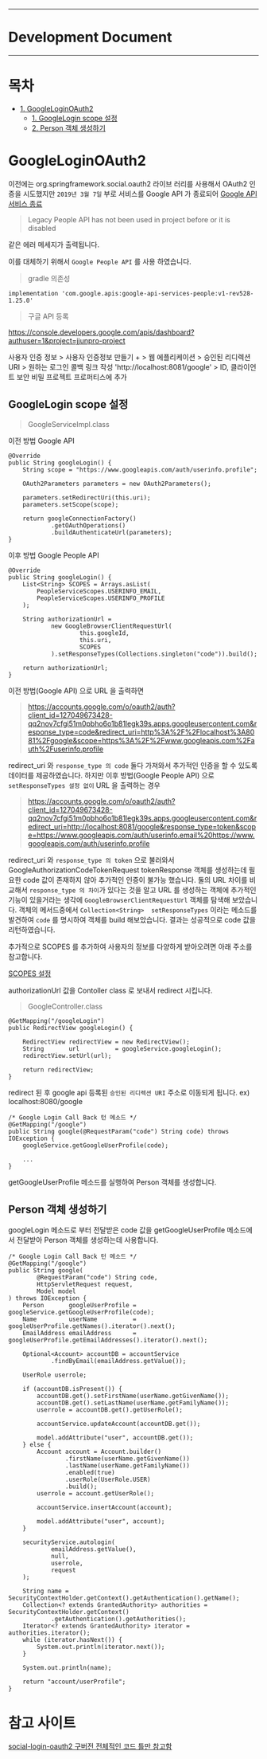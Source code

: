 --------------------
# Development Document
--------------------

# 목차

- [1. GoogleLoginOAuth2](#GoogleLoginOAuth2)
    - [1. GoogleLogin scope 설정](#GoogleLogin-scope-설정)
    - [2. Person 객체 생성하기](#Person-객체-생성하기)

# GoogleLoginOAuth2

이전에는 org.springframework.social.oauth2 라이브 러리를 사용해서 OAuth2 인증을 시도했지만 `2019년 3월 7일` 부로 서비스를 Google API 가 종료되어 
[Google API 서비스 종료](#https://developers.google.com/people/legacy)

> Legacy People API has not been used in project before or it is disabled 

같은 에러 메세지가 출력됩니다.

이를 대체하기 위해서 `Google People API` 를 사용 하였습니다.

> gradle 의존성

~~~
implementation 'com.google.apis:google-api-services-people:v1-rev528-1.25.0'
~~~

> 구글 API 등록

https://console.developers.google.com/apis/dashboard?authuser=1&project=jjunpro-project

사용자 인증 정보 > 사용자 인증정보 만들기 + > 웹 에플리케이션 > 승인된 리디렉션 URI > 원하는 로그인 콜백 링크 작성 'http://localhost:8081/google' > ID, 클라이언트 보안 비밀 프로젝트 프로퍼티스에 추가

## GoogleLogin scope 설정

> GoogleServiceImpl.class

이전 방법 Google API

~~~
@Override
public String googleLogin() {
    String scope = "https://www.googleapis.com/auth/userinfo.profile";

    OAuth2Parameters parameters = new OAuth2Parameters();

    parameters.setRedirectUri(this.uri);
    parameters.setScope(scope);

    return googleConnectionFactory()
            .getOAuthOperations()
            .buildAuthenticateUrl(parameters);
}            
~~~

이후 방법 Google People API

~~~
@Override
public String googleLogin() {
    List<String> SCOPES = Arrays.asList(
        PeopleServiceScopes.USERINFO_EMAIL, 
        PeopleServiceScopes.USERINFO_PROFILE
    );

    String authorizationUrl =
            new GoogleBrowserClientRequestUrl(
                    this.googleId,
                    this.uri,
                    SCOPES
            ).setResponseTypes(Collections.singleton("code")).build();

    return authorizationUrl;
}
~~~

이전 방법(Google API) 으로 URL 을 출력하면 

> https://accounts.google.com/o/oauth2/auth?client_id=127049673428-qq2nov7cfgi51m0pbho6o1b81legk39s.apps.googleusercontent.com&response_type=code&redirect_uri=http%3A%2F%2Flocalhost%3A8081%2Fgoogle&scope=https%3A%2F%2Fwww.googleapis.com%2Fauth%2Fuserinfo.profile

redirect_uri 와 `response_type 의 code` 둘다 가져와서 추가적인 인증을 할 수 있도록 데이터를 제공하였습니다.
하지만 이후 방법(Google People API) 으로 `setResponseTypes 설정 없이` URL 을 출력하는 경우

> https://accounts.google.com/o/oauth2/auth?client_id=127049673428-qq2nov7cfgi51m0pbho6o1b81legk39s.apps.googleusercontent.com&redirect_uri=http://localhost:8081/google&response_type=token&scope=https://www.googleapis.com/auth/userinfo.email%20https://www.googleapis.com/auth/userinfo.profile

redirect_uri 와 `response_type 의 token` 으로 불러와서 GoogleAuthorizationCodeTokenRequest tokenResponse 객체를 생성하는데 필요한 code 값이 존재하지 않아 추가적인 인증이 불가능 했습니다.
둘의 URL 차이를 비교해서 `response_type 의 차이`가 있다는 것을 알고 URL 를 생성하는 객체에 추가적인 기능이 있을거라는 생각에 `GoogleBrowserClientRequestUrl` 객체를 탐색해 보았습니다.
객체의 메서드중에서 `Collection<String>  setResponseTypes` 이라는 메소드를 발견하여 `code` 를 명시하여 객체를 build 해보았습니다.
결과는 성공적으로 code 값을 리턴하였습니다.

추가적으로 SCOPES 를 추가하여 사용자의 정보를 다양하게 받아오려면 아래 주소를 참고합니다.

[SCOPES 설정](#https://developers.google.com/people/api/rest/v1/people/get)

authorizationUrl 값을 Contoller class 로 보내서 redirect 시킵니다.

> GoogleController.class

~~~
@GetMapping("/googleLogin")
public RedirectView googleLogin() {

    RedirectView redirectView = new RedirectView();
    String       url          = googleService.googleLogin();
    redirectView.setUrl(url);

    return redirectView;
}
~~~

redirect 된 후 google api 등록된 `승인된 리디렉션 URI` 주소로 이동되게 됩니다.
ex) localhost:8080/google

~~~
/* Google Login Call Back 턴 메소드 */
@GetMapping("/google")
public String google(@RequestParam("code") String code) throws IOException {
    googleService.getGoogleUserProfile(code);

    ...
}
~~~

getGoogleUserProfile 메소드를 실행하여 Person 객체를 생성합니다.

## Person 객체 생성하기

googleLogin 메소드로 부터 전달받은 code 값을 getGoogleUserProfile 메소드에서 전달받아 Person 객체를 생성하는데 사용합니다.

~~~
/* Google Login Call Back 턴 메소드 */
@GetMapping("/google")
public String google(
        @RequestParam("code") String code,
        HttpServletRequest request,
        Model model
) throws IOException {
    Person       googleUserProfile = googleService.getGoogleUserProfile(code);
    Name         userName          = googleUserProfile.getNames().iterator().next();
    EmailAddress emailAddress      = googleUserProfile.getEmailAddresses().iterator().next();

    Optional<Account> accountDB = accountService
            .findByEmail(emailAddress.getValue());

    UserRole userrole;

    if (accountDB.isPresent()) {
        accountDB.get().setFirstName(userName.getGivenName());
        accountDB.get().setLastName(userName.getFamilyName());
        userrole = accountDB.get().getUserRole();

        accountService.updateAccount(accountDB.get());

        model.addAttribute("user", accountDB.get());
    } else {
        Account account = Account.builder()
                .firstName(userName.getGivenName())
                .lastName(userName.getFamilyName())
                .enabled(true)
                .userRole(UserRole.USER)
                .build();
        userrole = account.getUserRole();

        accountService.insertAccount(account);

        model.addAttribute("user", account);
    }

    securityService.autologin(
            emailAddress.getValue(),
            null,
            userrole,
            request
    );

    String name = SecurityContextHolder.getContext().getAuthentication().getName();
    Collection<? extends GrantedAuthority> authorities = SecurityContextHolder.getContext()
            .getAuthentication().getAuthorities();
    Iterator<? extends GrantedAuthority> iterator = authorities.iterator();
    while (iterator.hasNext()) {
        System.out.println(iterator.next());
    }

    System.out.println(name);

    return "account/userProfile";
}
~~~

# 참고 사이트

[social-login-oauth2 구버전 전체적인 코드 틀만 참고함](#https://github.com/talk2amareswaran/social-login-oauth2-spring-boot)